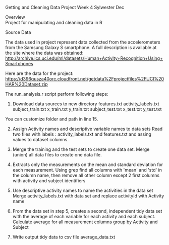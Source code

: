 Getting and Cleaning Data Project
Week 4
Sylwester Dec

Overview  
Project for manipulating and cleaning data in R


Source Data

The data used in project represent data collected from the accelerometers from the Samsung Galaxy S smartphone. 
A full description is available at the site where the data was obtained:
http://archive.ics.uci.edu/ml/datasets/Human+Activity+Recognition+Using+Smartphones

Here are the data for the project:
https://d396qusza40orc.cloudfront.net/getdata%2Fprojectfiles%2FUCI%20HAR%20Dataset.zip

The run_analysis.r script  perform following steps:
1. Download data sources to new directory
features.txt
activity_labels.txt
subject_train.txt
x_train.txt
y_train.txt
subject_test.txt
x_test.txt
y_test.txt

You can customize folder and path in line 15.

2. Assign Activity names and descriptive variable names to data sets
Read two files with labels :  activity_labels.txt and features.txt and assing values to dataset columns.

3. Merge the training and the test sets to create one data set.
Merge (union) all data files to create one data file. 

4. Extracts only the measurements on the mean and standard deviation for each measurement.
Using grep find all columns with 'mean' and 'std' in the column name, then remove all other column except 2 first columns with activity and subject identifiers

5. Use descriptive activity names to name the activities in the data set
Merge activity_labels.txt with data set and replace activityId with Activity name


6. From the data set in step 5, creates a second, independent tidy data set with the average of each variable for each activity and each subject.
Calculate average for all measurement columns group by Activity and Subject 

7. Write output tidy data to csv file average_data.txt